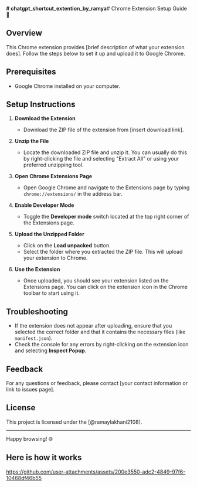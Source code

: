**# chatgpt_shortcut_extention_by_ramya**# Chrome Extension Setup Guide 🚀

## Overview

This Chrome extension provides [brief description of what your extension does]. Follow the steps below to set it up and upload it to Google Chrome.

## Prerequisites

- Google Chrome installed on your computer.

## Setup Instructions

1. **Download the Extension**
   - Download the ZIP file of the extension from [insert download link].

2. **Unzip the File**
   - Locate the downloaded ZIP file and unzip it. You can usually do this by right-clicking the file and selecting "Extract All" or using your preferred unzipping tool.

3. **Open Chrome Extensions Page**
   - Open Google Chrome and navigate to the Extensions page by typing `chrome://extensions/` in the address bar.

4. **Enable Developer Mode**
   - Toggle the **Developer mode** switch located at the top right corner of the Extensions page.

5. **Upload the Unzipped Folder**
   - Click on the **Load unpacked** button.
   - Select the folder where you extracted the ZIP file. This will upload your extension to Chrome.

6. **Use the Extension**
   - Once uploaded, you should see your extension listed on the Extensions page. You can click on the extension icon in the Chrome toolbar to start using it.

## Troubleshooting

- If the extension does not appear after uploading, ensure that you selected the correct folder and that it contains the necessary files (like `manifest.json`).
- Check the console for any errors by right-clicking on the extension icon and selecting **Inspect Popup**.

## Feedback

For any questions or feedback, please contact [your contact information or link to issues page].

## License

This project is licensed under the [@ramaylakhani2108].

---

Happy browsing! 🌐

## Here is how it works

https://github.com/user-attachments/assets/200e3550-adc2-4849-97f6-10468df46b55


